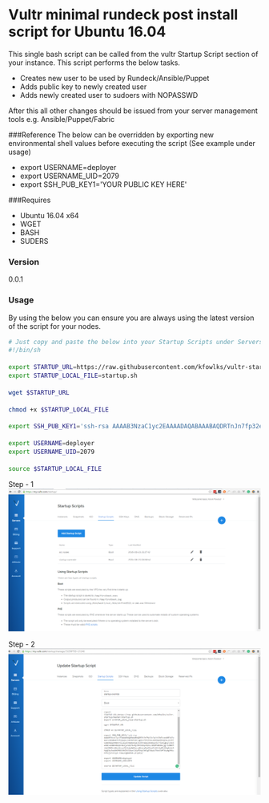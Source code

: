 # Vultr minimal rundeck post install script for Ubuntu 16.04

This single bash script can be called from the vultr Startup Script section of your instance. This script performs the below tasks.

+ Creates new user to be used by Rundeck/Ansible/Puppet
+ Adds public key to newly created user
+ Adds newly created user to sudoers with NOPASSWD
 
After this all other changes should be issued from your server management tools e.g. Ansible/Puppet/Fabric

###Reference
The below can be overridden by exporting new environmental shell values before executing the script (See example under usage)

* export USERNAME=deployer
* export USERNAME_UID=2079
* export SSH_PUB_KEY1='YOUR PUBLIC KEY HERE'

###Requires

* Ubuntu 16.04 x64
* WGET
* BASH
* SUDERS

### Version
0.0.1

### Usage

By using the below you can ensure you are always using the latest version of the script for your nodes.

```bash
# Just copy and paste the below into your Startup Scripts under Servers. 
#!/bin/sh

export STARTUP_URL=https://raw.githubusercontent.com/kfowlks/vultr-startup/master/startup.sh
export STARTUP_LOCAL_FILE=startup.sh

wget $STARTUP_URL

chmod +x $STARTUP_LOCAL_FILE

export SSH_PUB_KEY1='ssh-rsa AAAAB3NzaC1yc2EAAAADAQABAAABAQDRTnJn7fp32e3pitCOW5vuo4NB3wZw4arz286mk4CR/PzNyQvLE4YBKhSKCLg0Cw7iP2E8xLmUtDemjEKQZALzGZRTCDQN4Qqs4M0NFYiL1G5kYA806R6qCVxjhrQG85AK0AW5nk/rVw4IgD2/y4ojmhGCvbdW9nN522r8nZjs4d175nMyJRfohOqrNZAz/dD1Ph8U5kljg/Jz80A4t6x9E6Rl+8VolKnvo7U/k4yGWOhxsj6KutqFmdJVaiP+UCL9y8FeM4qHsVe5MpQGN+RxANhDf0OiMHZh9l0ani2Gqf3HyCbHJgE98aA1TNxVi0fJUy0gOfAsM7hzj3TxY5yR FOWLKS@AVPHR-2F1SP32'

export USERNAME=deployer
export USERNAME_UID=2079

source $STARTUP_LOCAL_FILE
```
Step - 1 
![Alt text](/vultr-shot1.PNG?raw=true "Vultr Startup Scripts")

Step - 2
![Alt text](/vultr-shot2.PNG?raw=true "Vultr Startup Scripts - Editor")
